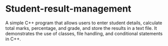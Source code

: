 # Student-result-management
A simple C++ program that allows users to enter student details, calculate total marks, percentage, and grade, and store the results in a text file. It demonstrates the use of classes, file handling, and conditional statements in C++.  
